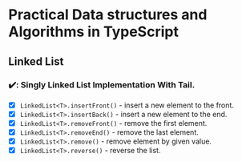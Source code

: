 # Practical Data structures and Algorithms in TypeScript

## Linked List

### :heavy_check_mark:: Singly Linked List Implementation With Tail.

- [x] `LinkedList<T>.insertFront()`             - insert a new element to the front.
- [x] `LinkedList<T>.insertBack()`              - insert a new element to the end.
- [x] `LinkedList<T>.removeFront()`             - remove the first element.
- [x] `LinkedList<T>.removeEnd()`               - remove the last element.
- [x] `LinkedList<T>.remove()`                  - remove element by given value.
- [x] `LinkedList<T>.reverse()`                 - reverse the list.
